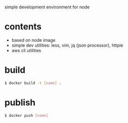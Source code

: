 simple development environment for node

# contents

* based on node image
* simple dev utilities: less, vim, jq (json processor), httpie
* aws cli utilities

# build

```sh
$ docker build -t [name] .
```

# publish

```sh
$ docker push [name]
```
